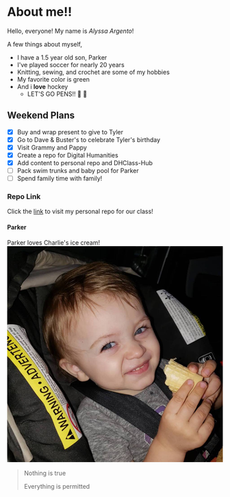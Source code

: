 # About me!!

Hello, everyone! My name is *Alyssa Argento*!

A few things about myself,

* I have a 1.5 year old son, Parker
* I've played soccer for nearly 20 years
* Knitting, sewing, and crochet are some of my hobbies
* My favorite color is green
* And i __love__ hockey
  * LET'S GO PENS!! :penguin: :penguin:

## Weekend Plans
- [x] Buy and wrap present to give to Tyler
- [x] Go to Dave & Buster's to celebrate Tyler's birthday
- [x] Visit Grammy and Pappy
- [x] Create a repo for Digital Humanities
- [x] Add content to personal repo and DHClass-Hub
- [ ] Pack swim trunks and baby pool for Parker
- [ ] Spend family time with family!

### Repo Link
Click the [link](https://github.com/alnopa9/my_page) to visit my personal repo for our class!

#### Parker
Parker loves Charlie's ice cream!
![parkerIceCream](images/parkerIC.jpg)

>Nothing is true
> 
> Everything is permitted